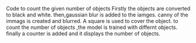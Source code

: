 Code to count the given number of objects
Firstly the objects are converted to black and white.
then,gaussian blur is added to the iamges.
canny of the immags is created and blurred.
A square is used to cover the object.
to count the number of objects ,the model is trained with differnt objects.
finally a counter is added and it displays the number of objects.

